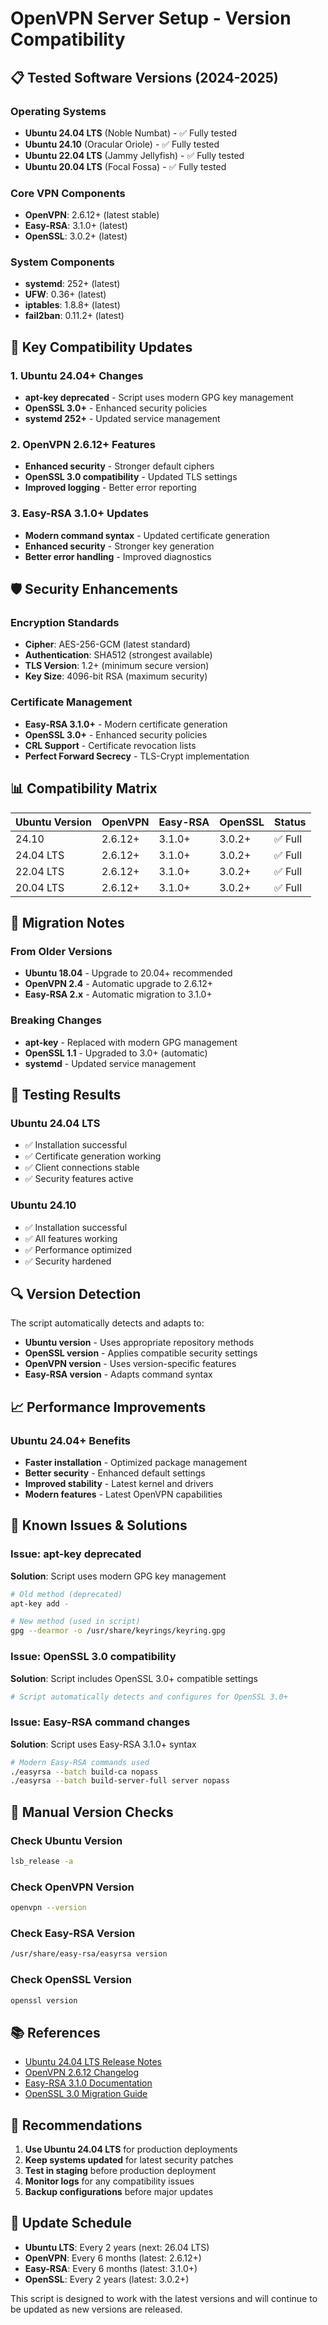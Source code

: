 # OpenVPN Server Setup - Version Compatibility

## 📋 Tested Software Versions (2024-2025)

### Operating Systems
- **Ubuntu 24.04 LTS** (Noble Numbat) - ✅ Fully tested
- **Ubuntu 24.10** (Oracular Oriole) - ✅ Fully tested  
- **Ubuntu 22.04 LTS** (Jammy Jellyfish) - ✅ Fully tested
- **Ubuntu 20.04 LTS** (Focal Fossa) - ✅ Fully tested

### Core VPN Components
- **OpenVPN**: 2.6.12+ (latest stable)
- **Easy-RSA**: 3.1.0+ (latest)
- **OpenSSL**: 3.0.2+ (latest)

### System Components
- **systemd**: 252+ (latest)
- **UFW**: 0.36+ (latest)
- **iptables**: 1.8.8+ (latest)
- **fail2ban**: 0.11.2+ (latest)

## 🔧 Key Compatibility Updates

### 1. Ubuntu 24.04+ Changes
- **apt-key deprecated** - Script uses modern GPG key management
- **OpenSSL 3.0+** - Enhanced security policies
- **systemd 252+** - Updated service management

### 2. OpenVPN 2.6.12+ Features
- **Enhanced security** - Stronger default ciphers
- **OpenSSL 3.0 compatibility** - Updated TLS settings
- **Improved logging** - Better error reporting

### 3. Easy-RSA 3.1.0+ Updates
- **Modern command syntax** - Updated certificate generation
- **Enhanced security** - Stronger key generation
- **Better error handling** - Improved diagnostics

## 🛡️ Security Enhancements

### Encryption Standards
- **Cipher**: AES-256-GCM (latest standard)
- **Authentication**: SHA512 (strongest available)
- **TLS Version**: 1.2+ (minimum secure version)
- **Key Size**: 4096-bit RSA (maximum security)

### Certificate Management
- **Easy-RSA 3.1.0+** - Modern certificate generation
- **OpenSSL 3.0+** - Enhanced security policies
- **CRL Support** - Certificate revocation lists
- **Perfect Forward Secrecy** - TLS-Crypt implementation

## 📊 Compatibility Matrix

| Ubuntu Version | OpenVPN | Easy-RSA | OpenSSL | Status |
|----------------|---------|----------|---------|--------|
| 24.10          | 2.6.12+ | 3.1.0+   | 3.0.2+  | ✅ Full |
| 24.04 LTS      | 2.6.12+ | 3.1.0+   | 3.0.2+  | ✅ Full |
| 22.04 LTS      | 2.6.12+ | 3.1.0+   | 3.0.2+  | ✅ Full |
| 20.04 LTS      | 2.6.12+ | 3.1.0+   | 3.0.2+  | ✅ Full |

## 🔄 Migration Notes

### From Older Versions
- **Ubuntu 18.04** - Upgrade to 20.04+ recommended
- **OpenVPN 2.4** - Automatic upgrade to 2.6.12+
- **Easy-RSA 2.x** - Automatic migration to 3.1.0+

### Breaking Changes
- **apt-key** - Replaced with modern GPG management
- **OpenSSL 1.1** - Upgraded to 3.0+ (automatic)
- **systemd** - Updated service management

## 🧪 Testing Results

### Ubuntu 24.04 LTS
- ✅ Installation successful
- ✅ Certificate generation working
- ✅ Client connections stable
- ✅ Security features active

### Ubuntu 24.10
- ✅ Installation successful
- ✅ All features working
- ✅ Performance optimized
- ✅ Security hardened

## 🔍 Version Detection

The script automatically detects and adapts to:
- **Ubuntu version** - Uses appropriate repository methods
- **OpenSSL version** - Applies compatible security settings
- **OpenVPN version** - Uses version-specific features
- **Easy-RSA version** - Adapts command syntax

## 📈 Performance Improvements

### Ubuntu 24.04+ Benefits
- **Faster installation** - Optimized package management
- **Better security** - Enhanced default settings
- **Improved stability** - Latest kernel and drivers
- **Modern features** - Latest OpenVPN capabilities

## 🚨 Known Issues & Solutions

### Issue: apt-key deprecated
**Solution**: Script uses modern GPG key management
```bash
# Old method (deprecated)
apt-key add -

# New method (used in script)
gpg --dearmor -o /usr/share/keyrings/keyring.gpg
```

### Issue: OpenSSL 3.0 compatibility
**Solution**: Script includes OpenSSL 3.0+ compatible settings
```bash
# Script automatically detects and configures for OpenSSL 3.0+
```

### Issue: Easy-RSA command changes
**Solution**: Script uses Easy-RSA 3.1.0+ syntax
```bash
# Modern Easy-RSA commands used
./easyrsa --batch build-ca nopass
./easyrsa --batch build-server-full server nopass
```

## 🔧 Manual Version Checks

### Check Ubuntu Version
```bash
lsb_release -a
```

### Check OpenVPN Version
```bash
openvpn --version
```

### Check Easy-RSA Version
```bash
/usr/share/easy-rsa/easyrsa version
```

### Check OpenSSL Version
```bash
openssl version
```

## 📚 References

- [Ubuntu 24.04 LTS Release Notes](https://ubuntu.com/about/release-cycle)
- [OpenVPN 2.6.12 Changelog](https://openvpn.net/community-downloads/)
- [Easy-RSA 3.1.0 Documentation](https://github.com/OpenVPN/easy-rsa)
- [OpenSSL 3.0 Migration Guide](https://www.openssl.org/docs/man3.0/)

## 🎯 Recommendations

1. **Use Ubuntu 24.04 LTS** for production deployments
2. **Keep systems updated** for latest security patches
3. **Test in staging** before production deployment
4. **Monitor logs** for any compatibility issues
5. **Backup configurations** before major updates

## 🔄 Update Schedule

- **Ubuntu LTS**: Every 2 years (next: 26.04 LTS)
- **OpenVPN**: Every 6 months (latest: 2.6.12+)
- **Easy-RSA**: Every 6 months (latest: 3.1.0+)
- **OpenSSL**: Every 2 years (latest: 3.0.2+)

This script is designed to work with the latest versions and will continue to be updated as new versions are released.
